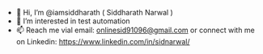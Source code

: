 - 👋 Hi, I’m @iamsiddharath ( Siddharath Narwal )
- 👀 I’m interested in test automation
- 📫 Reach me vial email: onlinesid91096@gmail.com or connect with me on Linkedin: https://www.linkedin.com/in/sidnarwal/
